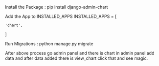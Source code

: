 Install the Package : pip install django-admin-chart


Add the App to INSTALLED_APPS
INSTALLED_APPS = [

    'chart', 
]


Run Migrations : python manage.py migrate

After above process go admin panel and there is chart in admin panel
add data and after data added there is view_chart click that and see magic.
